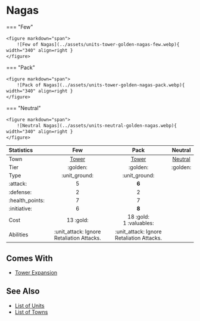 # Nagas

=== "Few"

    <figure markdown="span">
        ![Few of Nagas](../assets/units-tower-golden-nagas-few.webp){ width="340" align=right }
    </figure>

=== "Pack"

    <figure markdown="span">
        ![Pack of Nagas](../assets/units-tower-golden-nagas-pack.webp){ width="340" align=right }
    </figure>

=== "Neutral"

    <figure markdown="span">
        ![Neutral Nagas](../assets/units-neutral-golden-nagas.webp){ width="340" align=right }
    </figure>


| Statistics | Few | Pack | Neutral |
| :--- | :---: | :---: | :---: |
| Town | [Tower](../towns/tower.md) | [Tower](../towns/tower.md) | [Neutral](../towns/neutral.md) |
| Tier | :golden: | :golden: | :golden: |
| Type | :unit_ground: | :unit_ground: |
| :attack: | 5 | **6** |
| :defense: | 2 | 2 |
| :health_points: | 7 | 7 |
| :initiative: | 6 | **8** |
| Cost | 13 :gold: | 18 :gold:<br>1 :valuables: |
| Abilities | :unit_attack: Ignore Retaliation Attacks. | :unit_attack: Ignore Retaliation Attacks. |


## Comes With

- [Tower Expansion](../content/tower_expansion.md)


## See Also

- [List of Units](index.md)
- [List of Towns](../towns/index.md)